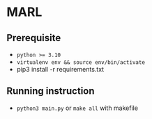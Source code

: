 # MARL

## Prerequisite
- `python >= 3.10`
- `virtualenv env && source env/bin/activate`
- pip3 install -r requirements.txt
## Running instruction
- `python3 main.py` or `make all` with makefile
